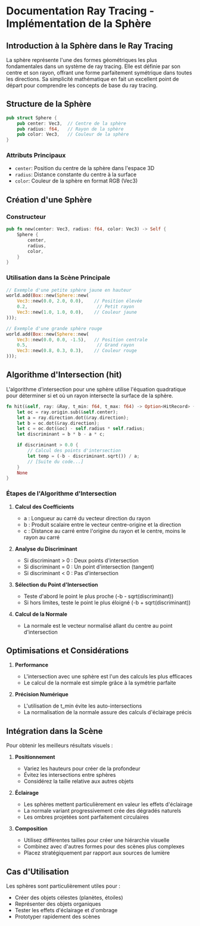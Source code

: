 # Documentation Ray Tracing - Implémentation de la Sphère

## Introduction à la Sphère dans le Ray Tracing

La sphère représente l'une des formes géométriques les plus fondamentales dans un système de ray tracing. Elle est définie par son centre et son rayon, offrant une forme parfaitement symétrique dans toutes les directions. Sa simplicité mathématique en fait un excellent point de départ pour comprendre les concepts de base du ray tracing.

## Structure de la Sphère

```rust
pub struct Sphere {
    pub center: Vec3,  // Centre de la sphère
    pub radius: f64,   // Rayon de la sphère
    pub color: Vec3,   // Couleur de la sphère
}
```

### Attributs Principaux
- `center`: Position du centre de la sphère dans l'espace 3D
- `radius`: Distance constante du centre à la surface
- `color`: Couleur de la sphère en format RGB (Vec3)

## Création d'une Sphère

### Constructeur
```rust
pub fn new(center: Vec3, radius: f64, color: Vec3) -> Self {
    Sphere {
        center,
        radius,
        color,
    }
}
```

### Utilisation dans la Scène Principale
```rust
// Exemple d'une petite sphère jaune en hauteur
world.add(Box::new(Sphere::new(
    Vec3::new(0.0, 2.0, 0.0),    // Position élevée
    0.2,                          // Petit rayon
    Vec3::new(1.0, 1.0, 0.0),    // Couleur jaune
)));

// Exemple d'une grande sphère rouge
world.add(Box::new(Sphere::new(
    Vec3::new(0.0, 0.0, -1.5),   // Position centrale
    0.5,                          // Grand rayon
    Vec3::new(0.8, 0.3, 0.3),    // Couleur rouge
)));
```

## Algorithme d'Intersection (hit)

L'algorithme d'intersection pour une sphère utilise l'équation quadratique pour déterminer si et où un rayon intersecte la surface de la sphère.

```rust
fn hit(&self, ray: &Ray, t_min: f64, t_max: f64) -> Option<HitRecord> {
    let oc = ray.origin.sub(&self.center);
    let a = ray.direction.dot(&ray.direction);
    let b = oc.dot(&ray.direction);
    let c = oc.dot(&oc) - self.radius * self.radius;
    let discriminant = b * b - a * c;

    if discriminant > 0.0 {
        // Calcul des points d'intersection
        let temp = (-b - discriminant.sqrt()) / a;
        // [Suite du code...]
    }
    None
}
```

### Étapes de l'Algorithme d'Intersection

1. **Calcul des Coefficients**
   - a : Longueur au carré du vecteur direction du rayon
   - b : Produit scalaire entre le vecteur centre-origine et la direction
   - c : Distance au carré entre l'origine du rayon et le centre, moins le rayon au carré

2. **Analyse du Discriminant**
   - Si discriminant > 0 : Deux points d'intersection
   - Si discriminant = 0 : Un point d'intersection (tangent)
   - Si discriminant < 0 : Pas d'intersection

3. **Sélection du Point d'Intersection**
   - Teste d'abord le point le plus proche (-b - sqrt(discriminant))
   - Si hors limites, teste le point le plus éloigné (-b + sqrt(discriminant))

4. **Calcul de la Normale**
   - La normale est le vecteur normalisé allant du centre au point d'intersection

## Optimisations et Considérations

1. **Performance**
   - L'intersection avec une sphère est l'un des calculs les plus efficaces
   - Le calcul de la normale est simple grâce à la symétrie parfaite

2. **Précision Numérique**
   - L'utilisation de t_min évite les auto-intersections
   - La normalisation de la normale assure des calculs d'éclairage précis

## Intégration dans la Scène

Pour obtenir les meilleurs résultats visuels :

1. **Positionnement**
   - Variez les hauteurs pour créer de la profondeur
   - Évitez les intersections entre sphères
   - Considérez la taille relative aux autres objets

2. **Éclairage**
   - Les sphères mettent particulièrement en valeur les effets d'éclairage
   - La normale variant progressivement crée des dégradés naturels
   - Les ombres projetées sont parfaitement circulaires

3. **Composition**
   - Utilisez différentes tailles pour créer une hiérarchie visuelle
   - Combinez avec d'autres formes pour des scènes plus complexes
   - Placez stratégiquement par rapport aux sources de lumière

## Cas d'Utilisation

Les sphères sont particulièrement utiles pour :
- Créer des objets célestes (planètes, étoiles)
- Représenter des objets organiques
- Tester les effets d'éclairage et d'ombrage
- Prototyper rapidement des scènes